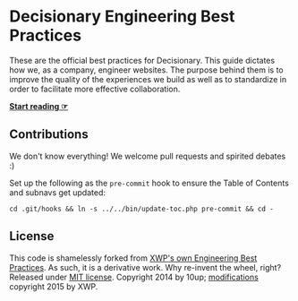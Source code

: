 # Decisionary Engineering Best Practices

These are the official best practices for Decisionary. This guide dictates how we, as a company, engineer websites. The purpose behind them is to improve the quality of the experiences we build as well as to standardize in order to facilitate more effective collaboration.


**[Start reading ☞](https://decisionary.github.io/engineering-best-practices/)**

## Contributions

We don't know everything! We welcome pull requests and spirited debates :)

Set up the following as the `pre-commit` hook to ensure the Table of Contents and subnavs get updated:

```
cd .git/hooks && ln -s ../../bin/update-toc.php pre-commit && cd -
```

## License

This code is shamelessly forked from [XWP's own Engineering Best Practices](https://github.com/xwp/Engineering-Best-Practices/). As such, it is a derivative work. Why re-invent the wheel, right?
Released under [MIT license](LICENSE.md). Copyright 2014 by 10up; [modifications](https://github.com/10up/Engineering-Best-Practices/compare/gh-pages...xwp:gh-pages) copyright 2015 by XWP.
